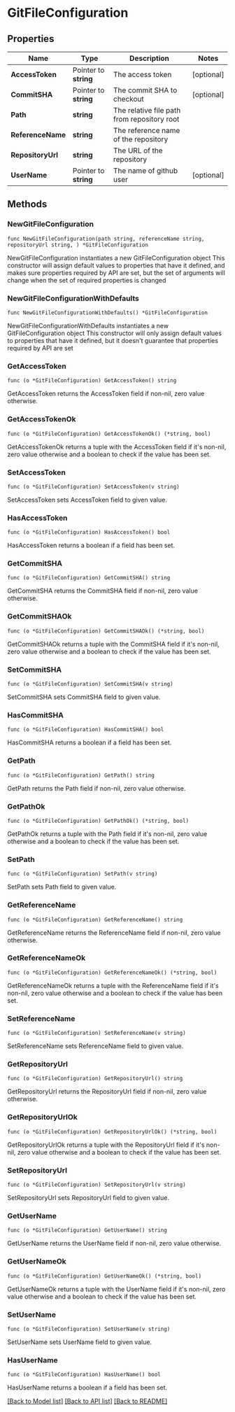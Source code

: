 # GitFileConfiguration

## Properties

Name | Type | Description | Notes
------------ | ------------- | ------------- | -------------
**AccessToken** | Pointer to **string** | The access token | [optional] 
**CommitSHA** | Pointer to **string** | The commit SHA to checkout | [optional] 
**Path** | **string** | The relative file path from repository root | 
**ReferenceName** | **string** | The reference name of the repository | 
**RepositoryUrl** | **string** | The URL of the repository | 
**UserName** | Pointer to **string** | The name of github user | [optional] 

## Methods

### NewGitFileConfiguration

`func NewGitFileConfiguration(path string, referenceName string, repositoryUrl string, ) *GitFileConfiguration`

NewGitFileConfiguration instantiates a new GitFileConfiguration object
This constructor will assign default values to properties that have it defined,
and makes sure properties required by API are set, but the set of arguments
will change when the set of required properties is changed

### NewGitFileConfigurationWithDefaults

`func NewGitFileConfigurationWithDefaults() *GitFileConfiguration`

NewGitFileConfigurationWithDefaults instantiates a new GitFileConfiguration object
This constructor will only assign default values to properties that have it defined,
but it doesn't guarantee that properties required by API are set

### GetAccessToken

`func (o *GitFileConfiguration) GetAccessToken() string`

GetAccessToken returns the AccessToken field if non-nil, zero value otherwise.

### GetAccessTokenOk

`func (o *GitFileConfiguration) GetAccessTokenOk() (*string, bool)`

GetAccessTokenOk returns a tuple with the AccessToken field if it's non-nil, zero value otherwise
and a boolean to check if the value has been set.

### SetAccessToken

`func (o *GitFileConfiguration) SetAccessToken(v string)`

SetAccessToken sets AccessToken field to given value.

### HasAccessToken

`func (o *GitFileConfiguration) HasAccessToken() bool`

HasAccessToken returns a boolean if a field has been set.

### GetCommitSHA

`func (o *GitFileConfiguration) GetCommitSHA() string`

GetCommitSHA returns the CommitSHA field if non-nil, zero value otherwise.

### GetCommitSHAOk

`func (o *GitFileConfiguration) GetCommitSHAOk() (*string, bool)`

GetCommitSHAOk returns a tuple with the CommitSHA field if it's non-nil, zero value otherwise
and a boolean to check if the value has been set.

### SetCommitSHA

`func (o *GitFileConfiguration) SetCommitSHA(v string)`

SetCommitSHA sets CommitSHA field to given value.

### HasCommitSHA

`func (o *GitFileConfiguration) HasCommitSHA() bool`

HasCommitSHA returns a boolean if a field has been set.

### GetPath

`func (o *GitFileConfiguration) GetPath() string`

GetPath returns the Path field if non-nil, zero value otherwise.

### GetPathOk

`func (o *GitFileConfiguration) GetPathOk() (*string, bool)`

GetPathOk returns a tuple with the Path field if it's non-nil, zero value otherwise
and a boolean to check if the value has been set.

### SetPath

`func (o *GitFileConfiguration) SetPath(v string)`

SetPath sets Path field to given value.


### GetReferenceName

`func (o *GitFileConfiguration) GetReferenceName() string`

GetReferenceName returns the ReferenceName field if non-nil, zero value otherwise.

### GetReferenceNameOk

`func (o *GitFileConfiguration) GetReferenceNameOk() (*string, bool)`

GetReferenceNameOk returns a tuple with the ReferenceName field if it's non-nil, zero value otherwise
and a boolean to check if the value has been set.

### SetReferenceName

`func (o *GitFileConfiguration) SetReferenceName(v string)`

SetReferenceName sets ReferenceName field to given value.


### GetRepositoryUrl

`func (o *GitFileConfiguration) GetRepositoryUrl() string`

GetRepositoryUrl returns the RepositoryUrl field if non-nil, zero value otherwise.

### GetRepositoryUrlOk

`func (o *GitFileConfiguration) GetRepositoryUrlOk() (*string, bool)`

GetRepositoryUrlOk returns a tuple with the RepositoryUrl field if it's non-nil, zero value otherwise
and a boolean to check if the value has been set.

### SetRepositoryUrl

`func (o *GitFileConfiguration) SetRepositoryUrl(v string)`

SetRepositoryUrl sets RepositoryUrl field to given value.


### GetUserName

`func (o *GitFileConfiguration) GetUserName() string`

GetUserName returns the UserName field if non-nil, zero value otherwise.

### GetUserNameOk

`func (o *GitFileConfiguration) GetUserNameOk() (*string, bool)`

GetUserNameOk returns a tuple with the UserName field if it's non-nil, zero value otherwise
and a boolean to check if the value has been set.

### SetUserName

`func (o *GitFileConfiguration) SetUserName(v string)`

SetUserName sets UserName field to given value.

### HasUserName

`func (o *GitFileConfiguration) HasUserName() bool`

HasUserName returns a boolean if a field has been set.


[[Back to Model list]](../README.md#documentation-for-models) [[Back to API list]](../README.md#documentation-for-api-endpoints) [[Back to README]](../README.md)


